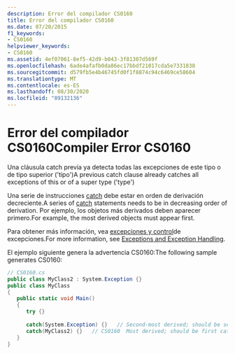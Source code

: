 ```yaml
---
description: Error del compilador CS0160
title: Error del compilador CS0160
ms.date: 07/20/2015
f1_keywords:
- CS0160
helpviewer_keywords:
- CS0160
ms.assetid: 4ef07061-8ef5-42d9-b043-3f81307d569f
ms.openlocfilehash: 6ade4afafb0da86ec17bbdf21017cda5e7331838
ms.sourcegitcommit: d579fb5e4b46745fd0f1f8874c94c6469ce58604
ms.translationtype: MT
ms.contentlocale: es-ES
ms.lasthandoff: 08/30/2020
ms.locfileid: "89132136"
---
```

# <a name="compiler-error-cs0160"></a><span data-ttu-id="09773-103">Error del compilador CS0160</span><span class="sxs-lookup"><span data-stu-id="09773-103">Compiler Error CS0160</span></span>
<span data-ttu-id="09773-104">Una cláusula catch previa ya detecta todas las excepciones de este tipo o de tipo superior ('tipo')</span><span class="sxs-lookup"><span data-stu-id="09773-104">A previous catch clause already catches all exceptions of this or of a super type ('type')</span></span>  
  
<span data-ttu-id="09773-105">Una serie de instrucciones [catch](../language-reference/keywords/try-catch.md) debe estar en orden de derivación decreciente.</span><span class="sxs-lookup"><span data-stu-id="09773-105">A series of [catch](../language-reference/keywords/try-catch.md) statements needs to be in decreasing order of derivation.</span></span> <span data-ttu-id="09773-106">Por ejemplo, los objetos más derivados deben aparecer primero.</span><span class="sxs-lookup"><span data-stu-id="09773-106">For example, the most derived objects must appear first.</span></span>
  
 <span data-ttu-id="09773-107">Para obtener más información, vea [excepciones y control](../programming-guide/exceptions/index.md)de excepciones.</span><span class="sxs-lookup"><span data-stu-id="09773-107">For more information, see [Exceptions and Exception Handling](../programming-guide/exceptions/index.md).</span></span>  
  
 <span data-ttu-id="09773-108">El ejemplo siguiente genera la advertencia CS0160:</span><span class="sxs-lookup"><span data-stu-id="09773-108">The following sample generates CS0160:</span></span>  
  
```csharp  
// CS0160.cs  
public class MyClass2 : System.Exception {}  
public class MyClass  
{  
   public static void Main()  
   {  
      try {}  
  
      catch(System.Exception) {}   // Second-most derived; should be second catch  
      catch(MyClass2) {}   // CS0160  Most derived; should be first catch  
   }  
}  
```
